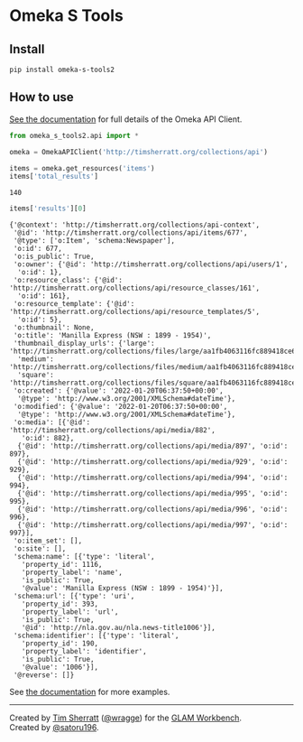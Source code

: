 Omeka S Tools
================

<!-- WARNING: THIS FILE WAS AUTOGENERATED! DO NOT EDIT! -->

## Install

`pip install omeka-s-tools2`

## How to use

[See the
documentation](https://nakamura196.github.io/omeka_s_tools/api.html) for
full details of the Omeka API Client.

``` python
from omeka_s_tools2.api import *

omeka = OmekaAPIClient('http://timsherratt.org/collections/api')
```

``` python
items = omeka.get_resources('items')
items['total_results']
```

    140

``` python
items['results'][0]
```

    {'@context': 'http://timsherratt.org/collections/api-context',
     '@id': 'http://timsherratt.org/collections/api/items/677',
     '@type': ['o:Item', 'schema:Newspaper'],
     'o:id': 677,
     'o:is_public': True,
     'o:owner': {'@id': 'http://timsherratt.org/collections/api/users/1',
      'o:id': 1},
     'o:resource_class': {'@id': 'http://timsherratt.org/collections/api/resource_classes/161',
      'o:id': 161},
     'o:resource_template': {'@id': 'http://timsherratt.org/collections/api/resource_templates/5',
      'o:id': 5},
     'o:thumbnail': None,
     'o:title': 'Manilla Express (NSW : 1899 - 1954)',
     'thumbnail_display_urls': {'large': 'http://timsherratt.org/collections/files/large/aa1fb4063116fc889418ce6dc20af3cb7e7bd0db.jpg',
      'medium': 'http://timsherratt.org/collections/files/medium/aa1fb4063116fc889418ce6dc20af3cb7e7bd0db.jpg',
      'square': 'http://timsherratt.org/collections/files/square/aa1fb4063116fc889418ce6dc20af3cb7e7bd0db.jpg'},
     'o:created': {'@value': '2022-01-20T06:37:50+00:00',
      '@type': 'http://www.w3.org/2001/XMLSchema#dateTime'},
     'o:modified': {'@value': '2022-01-20T06:37:50+00:00',
      '@type': 'http://www.w3.org/2001/XMLSchema#dateTime'},
     'o:media': [{'@id': 'http://timsherratt.org/collections/api/media/882',
       'o:id': 882},
      {'@id': 'http://timsherratt.org/collections/api/media/897', 'o:id': 897},
      {'@id': 'http://timsherratt.org/collections/api/media/929', 'o:id': 929},
      {'@id': 'http://timsherratt.org/collections/api/media/994', 'o:id': 994},
      {'@id': 'http://timsherratt.org/collections/api/media/995', 'o:id': 995},
      {'@id': 'http://timsherratt.org/collections/api/media/996', 'o:id': 996},
      {'@id': 'http://timsherratt.org/collections/api/media/997', 'o:id': 997}],
     'o:item_set': [],
     'o:site': [],
     'schema:name': [{'type': 'literal',
       'property_id': 1116,
       'property_label': 'name',
       'is_public': True,
       '@value': 'Manilla Express (NSW : 1899 - 1954)'}],
     'schema:url': [{'type': 'uri',
       'property_id': 393,
       'property_label': 'url',
       'is_public': True,
       '@id': 'http://nla.gov.au/nla.news-title1006'}],
     'schema:identifier': [{'type': 'literal',
       'property_id': 190,
       'property_label': 'identifier',
       'is_public': True,
       '@value': '1006'}],
     '@reverse': []}

See [the
documentation](https://nakamura196.github.io/omeka_s_tools/api.html) for
more examples.

------------------------------------------------------------------------

Created by [Tim Sherratt](https://timsherratt.org)
([@wragge](https://twitter.com/wragge)) for the [GLAM
Workbench](https://glam-workbench.net/).  
Created by [@satoru196](https://twitter.com/satoru196).

